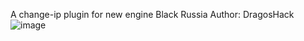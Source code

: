 A change-ip plugin for new engine Black Russia
Author: DragosHack
![image](https://github.com/user-attachments/assets/f13a026c-a411-4e90-a489-3ca39f5dde09)

